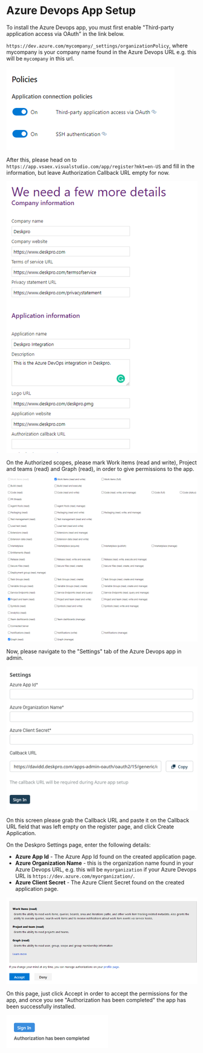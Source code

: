 # Azure Devops App Setup

To install the Azure Devops app, you must first enable "Third-party application access via OAuth" in the link below.

`https://dev.azure.com/mycompany/_settings/organizationPolicy`, where mycompany is your company name found in the Azure Devops URL e.g. this will be `mycompany` in this url.

[![](/docs/assets/setup/third_party_access.png)](/docs/assets/setup/third_party_access.png)

After this, please head on to `https://app.vsaex.visualstudio.com/app/register?mkt=en-US` and fill in the information, but leave Authorization Callback URL empty for now.

[![](/docs/assets/setup/empty_callback.png)](/docs/assets/setup/empty_callback.png)

On the Authorized scopes, please mark Work items (read and write), Project and teams (read) and Graph (read), in order to give permissions to the app.

[![](/docs/assets/setup/scopes.png)](/docs/assets/setup/scopes.png)

Now, please navigate to the "Settings" tab of the Azure Devops app in admin.

[![](/docs/assets/setup/admin_page.png)](/docs/assets/setup/admin_page.png)

On this screen please grab the Callback URL and paste it on the Callback URL field that was left empty on the register page, and click Create Application.

On the Deskpro Settings page, enter the following details:

- **Azure App Id** - The Azure App Id found on the created application page.
- **Azure Organization Name** - this is the organization name found in your Azure Devops URL, e.g. this will be `myorganization` if your Azure Devops URL is `https://dev.azure.com/myorganization/`.
- **Azure Client Secret** - The Azure Client Secret found on the created application page.

[![](/docs/assets/setup/accept_page.png)](/docs/assets/setup/accept_page.png)

On this page, just click Accept in order to accept the permissions for the app, and once you see "Authorization has been completed" the app has been successfully installed.

[![](/docs/assets/setup/complete.png)](/docs/assets/setup/complete.png)
